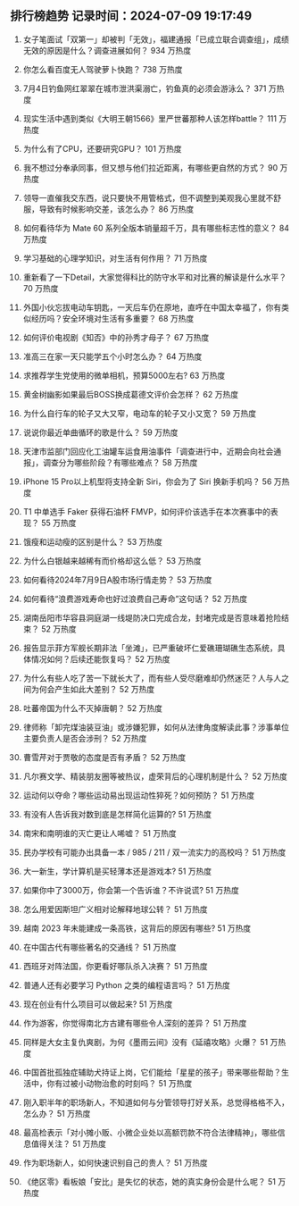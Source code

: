 
## 排行榜趋势 记录时间：2024-07-09 19:17:49
  
  1. 女子笔面试「双第一」却被判「无效」，福建通报「已成立联合调查组」，成绩无效的原因是什么？调查进展如何？ 934 万热度
    
  2. 你怎么看百度无人驾驶萝卜快跑？ 738 万热度
    
  3. 7月4日钓鱼网红翠翠在城市泄洪渠溺亡，钓鱼真的必须会游泳么？ 371 万热度
    
  4. 现实生活中遇到类似《大明王朝1566》里严世蕃那种人该怎样battle？ 111 万热度
    
  5. 为什么有了CPU，还要研究GPU？ 101 万热度
    
  6. 我不想过分奉承同事，但又想与他们拉近距离，有哪些更自然的方式？ 90 万热度
    
  7. 领导一直催我交东西，说只要快不用管格式，但不调整到美观我心里就不舒服，导致有时候影响交差，该怎么办？ 86 万热度
    
  8. 如何看待华为 Mate  60 系列全版本销量超千万，具有哪些标志性的意义？ 84 万热度
    
  9. 学习基础的心理学知识，对生活有何作用？ 71 万热度
    
  10. 重新看了一下Detail，大家觉得科比的防守水平和对比赛的解读是什么水平？ 70 万热度
    
  11. 外国小伙忘拔电动车钥匙，一天后车仍在原地，直呼在中国太幸福了，你有类似经历吗？安全环境对生活有多重要？ 68 万热度
    
  12. 如何评价电视剧《知否》中的孙秀才母子？ 67 万热度
    
  13. 准高三在家一天只能学五个小时怎么办？ 64 万热度
    
  14. 求推荐学生党使用的微单相机，预算5000左右? 63 万热度
    
  15. 黄金树幽影如果最后BOSS换成葛德文评价会怎样？ 62 万热度
    
  16. 为什么自行车的轮子又大又窄，电动车的轮子又小又宽？ 59 万热度
    
  17. 说说你最近单曲循环的歌是什么？ 59 万热度
    
  18. 天津市监部门回应化工油罐车运食用油事件「调查进行中，近期会向社会通报」，调查分为哪些阶段？有哪些难点？ 58 万热度
    
  19. iPhone 15 Pro以上机型将支持全新 Siri，你会为了 Siri 换新手机吗？ 56 万热度
    
  20. T1 中单选手 Faker 获得石油杯 FMVP，如何评价该选手在本次赛事中的表现？ 55 万热度
    
  21. 饿瘦和运动瘦的区别是什么？ 53 万热度
    
  22. 为什么白银越来越稀有而价格却这么低？ 53 万热度
    
  23. 如何看待2024年7月9日A股市场行情走势？ 53 万热度
    
  24. 如何看待“浪费游戏寿命也好过浪费自己寿命”这句话？ 52 万热度
    
  25. 湖南岳阳市华容县洞庭湖一线堤防决口完成合龙，封堵完成是否意味着抢险结束？ 52 万热度
    
  26. 报告显示菲方军舰长期非法「坐滩」，已严重破坏仁爱礁珊瑚礁生态系统，具体情况如何？后续还能恢复吗？ 52 万热度
    
  27. 为什么有些人吃了苦一下就长大了，而有些人受尽磨难却仍然迷茫？人与人之间为何会产生如此大差别？ 52 万热度
    
  28. 吐蕃帝国为什么不灭掉唐朝？ 52 万热度
    
  29. 律师称「卸完煤油装豆油」或涉嫌犯罪，如何从法律角度解读此事？涉事单位主要负责人是否会涉刑？ 52 万热度
    
  30. 曹雪芹对于贾敬的态度是否有矛盾？ 52 万热度
    
  31. 凡尔赛文学、精装朋友圈等被热议，虚荣背后的心理机制是什么？ 52 万热度
    
  32. 运动何以夺命？哪些运动易出现运动性猝死？如何预防？ 51 万热度
    
  33. 有没有人告诉我对数到底是怎样简化运算的? 51 万热度
    
  34. 南宋和南明谁的灭亡更让人唏嘘？ 51 万热度
    
  35. 民办学校有可能办出具备一本 / 985 / 211 / 双一流实力的高校吗？ 51 万热度
    
  36. 大一新生，学计算机是买轻薄本还是游戏本? 51 万热度
    
  37. 如果你中了3000万，你会第一个告诉谁？不许说谎? 51 万热度
    
  38. 怎么用爱因斯坦广义相对论解释地球公转？ 51 万热度
    
  39. 越南 2023 年未能建成一条高铁，这背后的原因有哪些? 51 万热度
    
  40. 在中国古代有哪些著名的交通线？ 51 万热度
    
  41. 西班牙对阵法国，你更看好哪队杀入决赛？ 51 万热度
    
  42. 普通人还有必要学习 Python 之类的编程语言吗？ 51 万热度
    
  43. 现在创业有什么项目可以做起来? 51 万热度
    
  44. 作为游客，你觉得南北方古建有哪些令人深刻的差异？ 51 万热度
    
  45. 同样是大女主复仇爽剧，为何《墨雨云间》没有《延禧攻略》火爆？ 51 万热度
    
  46. 中国首批孤独症辅助犬持证上岗，它们能给「星星的孩子」带来哪些帮助？生活中，你有过被小动物治愈的时刻吗？ 51 万热度
    
  47. 刚入职半年的职场新人，不知道如何与分管领导打好关系，总觉得格格不入，怎么办？ 51 万热度
    
  48. 最高检表示「对小摊小贩、小微企业处以高额罚款不符合法律精神」，哪些信息值得关注？ 51 万热度
    
  49. 作为职场新人，如何快速识别自己的贵人？ 51 万热度
    
  50. 《绝区零》看板娘「安比」是失忆的状态，她的真实身份会是什么呢？ 51 万热度
    